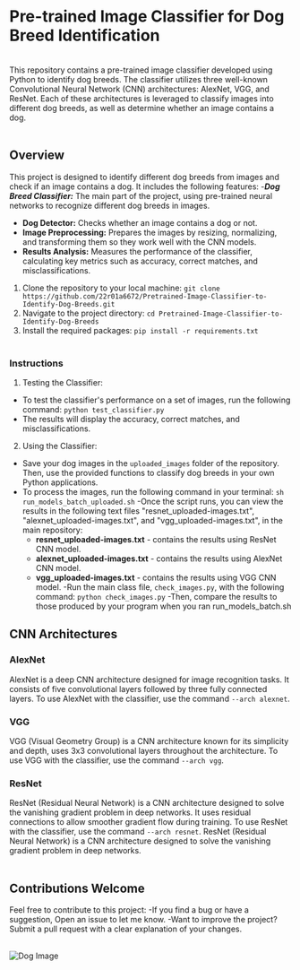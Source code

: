 # Pre-trained Image Classifier for Dog Breed Identification
<br>This repository contains a pre-trained image classifier developed using Python to identify dog breeds. The classifier utilizes three well-known Convolutional Neural Network (CNN) architectures: AlexNet, VGG, and ResNet. Each of these architectures is leveraged to classify images into different dog breeds, as well as determine whether an image contains a dog.<br><br>

## Overview
This project is designed to identify different dog breeds from images and check if an image contains a dog. It includes the following features:
-***Dog Breed Classifier:*** The main part of the project, using pre-trained neural networks to recognize different dog breeds in images.
- **Dog Detector:** Checks whether an image contains a dog or not.
- **Image Preprocessing:** Prepares the images by resizing, normalizing, and transforming them so they work well with the CNN models.
- **Results Analysis:** Measures the performance of the classifier, calculating key metrics such as accuracy, correct matches, and misclassifications.

1. Clone the repository to your local machine:
`git clone https://github.com/22r01a6672/Pretrained-Image-Classifier-to-Identify-Dog-Breeds.git`
2. Navigate to the project directory:
`cd Pretrained-Image-Classifier-to-Identify-Dog-Breeds`
3. Install the required packages:
`pip install -r requirements.txt`
<br><br>

### Instructions
1. Testing the Classifier:
- To test the classifier's performance on a set of images, run the following command:
  `python test_classifier.py`
- The results will display the accuracy, correct matches, and misclassifications.
2. Using the Classifier:
- Save your dog images in the `uploaded_images` folder of the repository. Then, use the provided functions to classify dog breeds in your own Python applications.
- To process the images, run the following command in your terminal:
`
sh run_models_batch_uploaded.sh
` 
-Once the script runs, you can view the results in the following text files  "resnet_uploaded-images.txt", "alexnet_uploaded-images.txt", and "vgg_uploaded-images.txt", in the main repository:
  - **resnet_uploaded-images.txt** - contains the results using ResNet CNN model.
  - **alexnet_uploaded-images.txt** - contains the results using AlexNet CNN model.
  - **vgg_uploaded-images.txt** - contains the results using VGG CNN model.
-Run the main class file, `check_images.py`, with the following command:
`
python check_images.py
`
-Then, compare the results to those produced by your program when you ran run_models_batch.sh
## CNN Architectures
### AlexNet
AlexNet is a deep CNN architecture designed for image recognition tasks. It consists of five convolutional layers followed by three fully connected layers. To use AlexNet with the classifier, use the command `--arch alexnet`.

### VGG
VGG (Visual Geometry Group) is a CNN architecture known for its simplicity and depth, uses 3x3 convolutional layers throughout the architecture. To use VGG with the classifier, use the command `--arch vgg`.

### ResNet
ResNet (Residual Neural Network) is a CNN architecture designed to solve the vanishing gradient problem in deep networks. It uses residual connections to allow smoother gradient flow during training. To use ResNet with the classifier, use the command `--arch resnet`.
ResNet (Residual Neural Network) is a CNN architecture designed to solve the vanishing gradient problem in deep networks. 
<br><br>

## Contributions Welcome
Feel free to contribute to this project: 
-If you find a bug or have a suggestion, Open an issue to let me know.
-Want to improve the project? Submit a pull request with a clear explanation of your changes.
<br/><br/>

![Dog Image](https://encrypted-tbn0.gstatic.com/images?q=tbn:ANd9GcRxTxyeu1HFzHNCgHJzgN_lJQ1bpIuzSGA3iQ&s)
